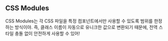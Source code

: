 ## CSS Modules

CSS Modules는 각 CSS 파일을 특정 컴포넌트에서만 사용할 수 있도록 범위를 한정하는 방식이야.
즉, 클래스 이름이 자동으로 유니크한 값으로 변환되기 때문에, 전역 스타일 충돌 없이 안전하게 사용할 수 있어!
